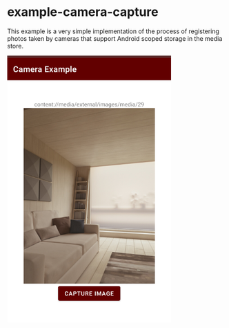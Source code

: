# example-camera-capture

This example is a very simple implementation of the process of registering photos taken by cameras that support Android scoped storage in the media store.

![app Captured](capture.png)
